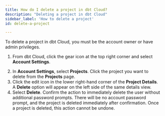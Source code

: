 ```yaml
---
title: How do I delete a project in dbt Cloud?
description: "Deleting a project in dbt Cloud"
sidebar_label: 'How to delete a project'
id: delete-a-project

---
```

To delete a project in dbt Cloud, you must be the account owner or have admin privileges. 

1. From dbt Cloud, click the gear icon at the top right corner and select **Account Settings**.

<Lightbox src="/img/docs/dbt-cloud/Navigate To Account Settings.png" title="Navigate to account settings" />

2. In **Account Settings**, select **Projects**. Click the project you want to delete from the **Projects** page.
3. Click the edit icon in the lower right-hand corner of the **Project Details**. A **Delete** option will appear on the left side of the same details view. 
4. Select **Delete**. Confirm the action to immediately delete the user without additional password prompts. There will be no account password prompt, and the project is deleted immediately after confirmation.  Once a project is deleted, this action cannot be undone. 

<Lightbox src="/img/docs/dbt-cloud/delete_projects_from_dbt_cloud_20221023.gif" title="Delete projects" />
